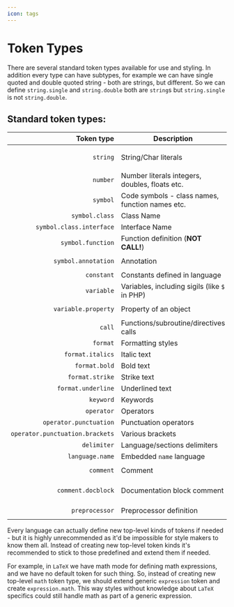 ```yaml
---
icon: tags
---
```


Token Types
===========

There are several standard token types available for use and styling.
In addition every type can have subtypes, for example we can have single quoted and double quoted string - both are 
strings, but different. So we can define `string.single` and `string.double` both are `string`s but `string.single` 
is not `string.double`. 

## Standard token types:
Token type                      | Description                                     | Example
-------------------------------:|-------------------------------------------------|----------
`string`                        | String/Char literals                            | <code class="keylighter inline"><span class="string single">'single quoted'</span></code> <code class="keylighter inline"><span class="string double">"double quoted"</span></code>
`number`                        | Number literals integers, doubles, floats etc.  | <code class="keylighter inline"><span class="number">10</span></code> <code class="keylighter inline"><span class="number">.15</span></code> <code class="keylighter inline"><span class="number">10.5e10</span></code>
`symbol`                        | Code symbols - class names, function names etc. | <code class="keylighter inline"><span class="symbol">Symbol</span></code>
`symbol.class`                  | Class Name                                      | <code class="keylighter inline"><span class="symbol class">SomeClass</span></code>
`symbol.class.interface`        | Interface Name                                  | <code class="keylighter inline"><span class="symbol class interface">SomeInterface</span></code>
`symbol.function`               | Function definition (**NOT CALL!**)             | <code class="keylighter inline"><span class="symbol function">FizzBuzz</span></code>
`symbol.annotation`             | Annotation                                      | <code class="keylighter inline"><span class="symbol annotation">@annotation</span></code> <code class="keylighter inline">[<span class="symbol annotation">annotation</span>]</code>
`constant`                      | Constants defined in language                   | <code class="keylighter inline"><span class="constant">true</span></code> <code class="keylighter inline"><span class="constant">IS_DEBUG</span></code>
`variable`                      | Variables, including sigils (like `$` in PHP)   | <code class="keylighter inline"><span class="variable">$var</span></code>
`variable.property`             | Property of an object                           | <code class="keylighter inline"><span class="variable">$var</span>-&gt;<span class="variable property">property</span></code> <code class="keylighter inline">variable.<span class="variable property">property</span></code>
`call`                          | Functions/subroutine/directives calls           | <code class="keylighter inline"><span class="call">call</span>()</code>
`format`                        | Formatting styles                               | |
`format.italics`                | Italic text                                     | <code class="keylighter inline"><span class="format italics">italics</span></code>
`format.bold`                   | Bold text                                       | <code class="keylighter inline"><span class="format bold">bold</span></code>
`format.strike`                 | Strike text                                     | <code class="keylighter inline"><span class="format strike">strike</span></code>
`format.underline`              | Underlined text                                 | <code class="keylighter inline"><span class="format underline">underline</span></code>
`keyword`                       | Keywords                                        | <code class="keylighter inline"><span class="keyword">foreach</span></code>
`operator`                      | Operators                                       | <code class="keylighter inline"><span class="operator">+=</span></code> <code class="keylighter inline"><span class="operator">/</span></code> <code class="keylighter inline"><span class="operator">%</span></code>
`operator.punctuation`          | Punctuation operators                           | <code class="keylighter inline"><span class="operator punctuation">;</span></code> <code class="keylighter inline"><span class="operator punctuation">,</span></code> <code class="keylighter inline"><span class="operator punctuation">.</span> </code>
`operator.punctuation.brackets` | Various brackets                                | <code class="keylighter inline"><span class="operator punctuation brackets">()</span></code> <code class="keylighter inline"><span class="operator punctuation brackets">{}</span></code> <code class="keylighter inline"><span class="operator punctuation brackets">[]</span></code>
`delimiter`                     | Language/sections delimiters                    | <code class="keylighter inline"><span class="delimiter">&lt;?php</span></code> <code class="keylighter inline"><span class="delimiter">&lt;%</span></code>
`language.name`                 | Embedded `name` language                        | |
`comment`                       | Comment                                         | <code class="keylighter inline"><span class="comment">// some comment</span></code>
`comment.docblock`              | Documentation block comment                     | <code class="keylighter inline"><span class="comment docclock">/// Documentation comment</span></code>
`preprocessor`                  | Preprocessor definition                         | <code class="keylighter inline"><span class="preprocessor">#preprocessor directive</span></code>

Every language can actually define new top-level kinds of tokens if needed - but it is highly unrecommended as 
it'd be impossible for style makers to know them all. Instead of creating new top-level token kinds it's recommended to
stick to those predefined and extend them if needed. 

For example, in `LaTeX` we have math mode for defining math expressions, and we have no default token for such thing. 
So, instead of creating new top-level `math` token type, we should extend generic `expression` token and create 
`expression.math`. This way styles without knowledge about `LaTeX` specifics could still handle math as part of a 
generic expression.